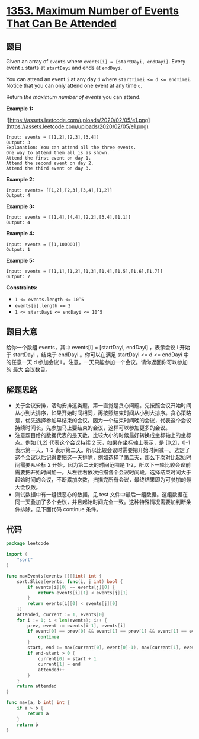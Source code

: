 # [1353. Maximum Number of Events That Can Be Attended](https://leetcode.com/problems/maximum-number-of-events-that-can-be-attended/)


## 题目

Given an array of `events` where `events[i] = [startDayi, endDayi]`. Every event `i` starts at `startDayi` and ends at `endDayi`.

You can attend an event `i` at any day `d` where `startTimei <= d <= endTimei`. Notice that you can only attend one event at any time `d`.

Return *the maximum number of events* you can attend.

**Example 1:**

![https://assets.leetcode.com/uploads/2020/02/05/e1.png](https://assets.leetcode.com/uploads/2020/02/05/e1.png)

```
Input: events = [[1,2],[2,3],[3,4]]
Output: 3
Explanation: You can attend all the three events.
One way to attend them all is as shown.
Attend the first event on day 1.
Attend the second event on day 2.
Attend the third event on day 3.

```

**Example 2:**

```
Input: events= [[1,2],[2,3],[3,4],[1,2]]
Output: 4

```

**Example 3:**

```
Input: events = [[1,4],[4,4],[2,2],[3,4],[1,1]]
Output: 4

```

**Example 4:**

```
Input: events = [[1,100000]]
Output: 1

```

**Example 5:**

```
Input: events = [[1,1],[1,2],[1,3],[1,4],[1,5],[1,6],[1,7]]
Output: 7

```

**Constraints:**

- `1 <= events.length <= 10^5`
- `events[i].length == 2`
- `1 <= startDayi <= endDayi <= 10^5`

## 题目大意

给你一个数组 events，其中 events[i] = [startDayi, endDayi] ，表示会议 i 开始于 startDayi ，结束于 endDayi 。你可以在满足 startDayi <= d <= endDayi 中的任意一天 d 参加会议 i 。注意，一天只能参加一个会议。请你返回你可以参加的 最大 会议数目。

## 解题思路

- 关于会议安排，活动安排这类题，第一直觉是贪心问题。先按照会议开始时间从小到大排序，如果开始时间相同，再按照结束时间从小到大排序。贪心策略是，优先选择参加早结束的会议。因为一个结束时间晚的会议，代表这个会议持续时间长，先参加马上要结束的会议，这样可以参加更多的会议。
- 注意题目给的数据代表的是天数。比较大小的时候最好转换成坐标轴上的坐标点。例如 [1,2] 代表这个会议持续 2 天，如果在坐标轴上表示，是 [0,2]，0-1 表示第一天，1-2 表示第二天。所以比较会议时需要把开始时间减一。选定了这个会议以后记得要把这一天排除，例如选择了第二天，那么下次对比起始时间需要从坐标 2 开始，因为第二天的时间范围是 1-2，所以下一轮比较会议前需要把开始时间加一。从左往右依次扫描各个会议时间段，选择结束时间大于起始时间的会议，不断累加次数，扫描完所有会议，最终结果即为可参加的最大会议数。
- 测试数据中有一组很恶心的数据，见 test 文件中最后一组数据。这组数据在同一天叠加了多个会议，并且起始时间完全一致。这种特殊情况需要加判断条件排除，见下面代码 continue 条件。

## 代码

```go
package leetcode

import (
    "sort"
)

func maxEvents(events [][]int) int {
    sort.Slice(events, func(i, j int) bool {
        if events[i][0] == events[j][0] {
            return events[i][1] < events[j][1]
        }
        return events[i][0] < events[j][0]
    })
    attended, current := 1, events[0]
    for i := 1; i < len(events); i++ {
        prev, event := events[i-1], events[i]
        if event[0] == prev[0] && event[1] == prev[1] && event[1] == event[0] {
            continue
        }
        start, end := max(current[0], event[0]-1), max(current[1], event[1])
        if end-start > 0 {
            current[0] = start + 1
            current[1] = end
            attended++
        }
    }
    return attended
}

func max(a, b int) int {
    if a > b {
        return a
    }
    return b
}
```